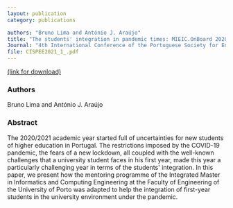 ```yaml
---
layout: publication
category: publications

authors: "Bruno Lima and António J. Araújo"
title: "The students' integration in pandemic times: MIEIC.OnBoard 2020/2021"
Journal: "4th International Conference of the Portuguese Society for Engineering Education (CISPEE 2021)"
file: CISPEE2021_1_.pdf
---
```


<a href="https://ieeexplore.ieee.org/document/9507201"><i class="icon-pdf"></i> (link for download)</a>

### Authors

Bruno Lima and António J. Araújo

### Abstract

The 2020/2021 academic year started full of uncertainties for new students of higher education in Portugal. The restrictions imposed by the COVID-19 pandemic, the fears of a new lockdown, all coupled with the well-known challenges that a university student faces in his first year, made this year a particularly challenging year in terms of the students' integration. In this paper, we present how the mentoring programme of the Integrated Master in Informatics and Computing Engineering at the Faculty of Engineering of the University of Porto was adapted to help the integration of first-year students in the university environment under the pandemic.

